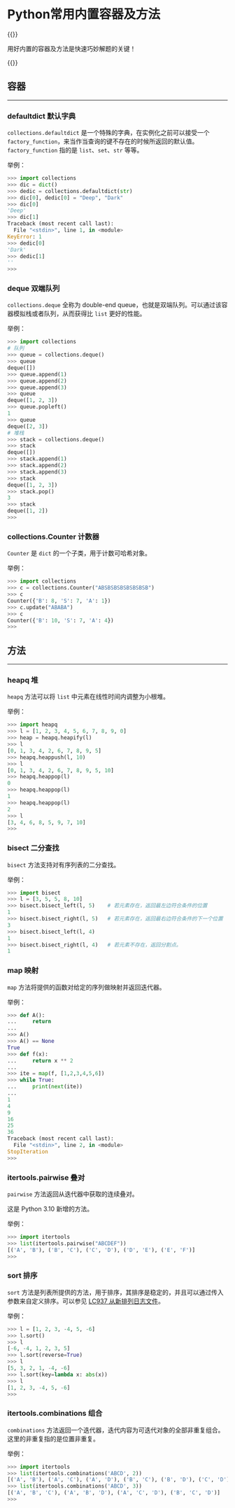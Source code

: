 # Python常用内置容器及方法


<!--more-->

{{<admonition type=success title="">}}

用好内置的容器及方法是快速巧妙解题的关键！

{{</admonition>}}

## 容器

---

###  defaultdict 默认字典

`collections.defaultdict` 是一个特殊的字典，在实例化之前可以接受一个 `factory_function`，来当作当查询的键不存在的时候所返回的默认值。`factory_function` 指的是 `list`、`set`、`str` 等等。

举例：

```python
>>> import collections
>>> dic = dict()
>>> dedic = collections.defaultdict(str)
>>> dic[0], dedic[0] = "Deep", "Dark"
>>> dic[0]
'Deep'
>>> dic[1]
Traceback (most recent call last):
  File "<stdin>", line 1, in <module>
KeyError: 1
>>> dedic[0]
'Dark'
>>> dedic[1]
''
>>> 
```

### deque 双端队列

`collections.deque` 全称为 double-end queue，也就是双端队列。可以通过该容器模拟栈或者队列，从而获得比 `list` 更好的性能。

举例：

```python 
>>> import collections
# 队列
>>> queue = collections.deque()
>>> queue
deque([])
>>> queue.append(1)
>>> queue.append(2)
>>> queue.append(3)
>>> queue
deque([1, 2, 3])
>>> queue.popleft()
1
>>> queue
deque([2, 3])
# 堆栈
>>> stack = collections.deque()
>>> stack
deque([])
>>> stack.append(1)
>>> stack.append(2)
>>> stack.append(3)
>>> stack
deque([1, 2, 3])
>>> stack.pop()
3
>>> stack
deque([1, 2])
>>> 
```

### collections.Counter 计数器

`Counter` 是 `dict` 的一个子类，用于计数可哈希对象。

举例：

```python
>>> import collections
>>> c = collections.Counter("ABSBSBSBSBSBSBSB")
>>> c
Counter({'B': 8, 'S': 7, 'A': 1})
>>> c.update("ABABA")
>>> c
Counter({'B': 10, 'S': 7, 'A': 4})
>>> 
```

## 方法

---

 ### heapq 堆

`heapq` 方法可以将 `list` 中元素在线性时间内调整为小根堆。

举例：

```python 
>>> import heapq
>>> l = [1, 2, 3, 4, 5, 6, 7, 8, 9, 0]
>>> heap = heapq.heapify(l)
>>> l
[0, 1, 3, 4, 2, 6, 7, 8, 9, 5]
>>> heapq.heappush(l, 10)
>>> l
[0, 1, 3, 4, 2, 6, 7, 8, 9, 5, 10]
>>> heapq.heappop(l)
0
>>> heapq.heappop(l)
1
>>> heapq.heappop(l)
2
>>> l
[3, 4, 6, 8, 5, 9, 7, 10]
>>> 
```



### bisect 二分查找

`bisect` 方法支持对有序列表的二分查找。

举例：

```python
>>> import bisect
>>> l = [3, 5, 5, 8, 10]
>>> bisect.bisect_left(l, 5)	# 若元素存在，返回最左边符合条件的位置
1
>>> bisect.bisect_right(l, 5)	# 若元素存在，返回最右边符合条件的下一个位置
3
>>> bisect.bisect_left(l, 4)	
1
>>> bisect.bisect_right(l, 4)	# 若元素不存在，返回分割点。
1
```

### map 映射

`map` 方法将提供的函数对给定的序列做映射并返回迭代器。

举例：

```python
>>> def A():
...     return
...
>>> A()
>>> A() == None
True
>>> def f(x):
...     return x ** 2
...
>>> ite = map(f, [1,2,3,4,5,6])
>>> while True:
...     print(next(ite))
...
1
4
9
16
25
36
Traceback (most recent call last):
  File "<stdin>", line 2, in <module>
StopIteration
>>> 
```

### itertools.pairwise 叠对

`pairwise` 方法返回从迭代器中获取的连续叠对。

这是 Python 3.10 新增的方法。

举例：

```python
>>> import itertools
>>> list(itertools.pairwise("ABCDEF"))
[('A', 'B'), ('B', 'C'), ('C', 'D'), ('D', 'E'), ('E', 'F')]
>>> 
```

### sort 排序

`sort` 方法是列表所提供的方法，用于排序，其排序是稳定的，并且可以通过传入参数来自定义排序。可以参见 [LC937 从新排列日志文件](https://leetcode.cn/problems/reorder-data-in-log-files/)。

举例：

```python
>>> l = [1, 2, 3, -4, 5, -6]
>>> l.sort()
>>> l
[-6, -4, 1, 2, 3, 5]
>>> l.sort(reverse=True)
>>> l
[5, 3, 2, 1, -4, -6]
>>> l.sort(key=lambda x: abs(x))
>>> l
[1, 2, 3, -4, 5, -6]
>>>
```

### itertools.combinations 组合

`combinations` 方法返回一个迭代器，迭代内容为可迭代对象的全部非重复组合。这里的非重复指的是位置非重复。

举例：

```python
>>> import itertools
>>> list(itertools.combinations('ABCD', 2))
[('A', 'B'), ('A', 'C'), ('A', 'D'), ('B', 'C'), ('B', 'D'), ('C', 'D')]
>>> list(itertools.combinations('ABCD', 3))
[('A', 'B', 'C'), ('A', 'B', 'D'), ('A', 'C', 'D'), ('B', 'C', 'D')]
>>> 
```

